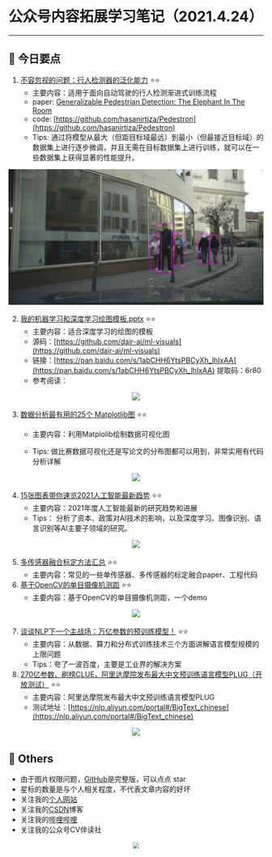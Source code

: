 # 公众号内容拓展学习笔记（2021.4.24）

------



## :paperclip:  今日要点

1. [不容忽视的问题：行人检测器的泛化能力](https://mp.weixin.qq.com/s/UKp6jbKqyXoO27sHT_Dwjg)         :star::star:
   - 主要内容：适用于面向自动驾驶的行人检测渐进式训练流程
   - paper: [Generalizable Pedestrian Detection: The Elephant In The Room](https://arxiv.org/pdf/2003.08799.pdf)
   - code: [https://github.com/hasanirtiza/Pedestron](https://github.com/hasanirtiza/Pedestron)
   - Tips: 通过将模型从最大（但距目标域最远）到最小（但最接近目标域）的数据集上进行逐步微调，并且无需在目标数据集上进行训练，就可以在一些数据集上获得显著的性能提升。

<div align=center><img src="./images/1.gif" style='zoom:100%'>
</div>



2. [我的机器学习和深度学习绘图模板.pptx](https://mp.weixin.qq.com/s/V2UAljaA0Xl20CB7Gcun_A)       :star::star:
   - 主要内容：适合深度学习的绘图的模板
   - 源码：[https://github.com/dair-ai/ml-visuals](https://github.com/dair-ai/ml-visuals)
   - 链接：[https://pan.baidu.com/s/1abCHH6YtsPBCyXh_lhIxAA](https://pan.baidu.com/s/1abCHH6YtsPBCyXh_lhIxAA) 提取码：6r80
   - 参考阅读：

<div align=center><img src="https://mmbiz.qpic.cn/mmbiz_png/87HjJEl4c1vzVK25RiaXNv0fYGvzdQp4I55AIs0vrIQnfdc0MGQfPPlulVQq31LVjkbHgG50GWzqg0WDcujzCmQ/640?wx_fmt=png&tp=webp&wxfrom=5&wx_lazy=1&wx_co=1" style='zoom:100%'>
</div>


3. [数据分析最有用的25个 Matplotlib图](https://mp.weixin.qq.com/s/BXi8RaRjze0w_PrOVAb_XQ)       :star::star:
   - 主要内容：利用Matplolib绘制数据可视化图

   - Tips: 做比赛数据可视化还是写论文的分布图都可以用到，非常实用有代码分析详解

<div align=center><img src="https://mmbiz.qpic.cn/mmbiz_jpg/jupejmznDC8kiaoocQlJNVLEJBHjfbmGeVCo5PStIaibQdjVDN1lYniaBjf0YQeMXDQyzXI0HauNHGfibWnoBIRyWw/640?wx_fmt=jpeg&tp=webp&wxfrom=5&wx_lazy=1&wx_co=1" style='zoom:100%'>
</div>



4. [15张图表带你速览2021人工智能最新趋势](https://mp.weixin.qq.com/s/_XFlCoop3LIX8_0Y5fN4NQ)       :star::star:
   - 主要内容：2021年度人工智能最新的研究趋势和进展
   - Tips： 分析了资本、政策对AI技术的影响，以及深度学习、图像识别、语言识别等AI主要子领域的研究。

<div align=center><img src="https://mmbiz.qpic.cn/sz_mmbiz_png/DT8udUick9sJzW1NSGNs593nKWic4GKcOqibo9Z1G7zp4TvD1ZdmQeLqcP3icImWlvibqPiaYEY5Kj8CUGFjPFU7oAdA/640?wx_fmt=png&tp=webp&wxfrom=5&wx_lazy=1&wx_co=1" style='zoom:100%'>
</div>



5. [多传感器融合标定方法汇总](https://mp.weixin.qq.com/s/ylzE85_QBCyKQkMIsl2R6A)       :star::star:
   - 主要内容：常见的一些单传感器、多传感器的标定融合paper、工程代码
6. [基于OpenCV的单目摄像机测距](https://mp.weixin.qq.com/s/MoFKPy0i_lvJ4i6x6ymwnQ)       :star::star:
   - 主要内容：基于OpenCV的单目摄像机测距，一个demo

<div align=center><img src="https://mmbiz.qpic.cn/mmbiz_png/u7SibXtIDeroNKw7XUibOrYibBKAxcP4Rd0YsFFicz2SRNesURwENtnpcdibIe7Q5S22njYxCu3TxBSiaA7CBE6eDib3g/640?wx_fmt=png&tp=webp&wxfrom=5&wx_lazy=1&wx_co=1" style='zoom:100%'>
</div>


7. [谈谈NLP下一个主战场：万亿参数的预训练模型！](https://mp.weixin.qq.com/s/vx1HykDP8fTPALcndKxQYQ)       :star::star:
   - 主要内容：从数据、算力和分布式训练技术三个方面讲解语言模型规模的上限问题
   - Tips：夸了一波百度，主要是工业界的解决方案
8. [270亿参数、刷榜CLUE，阿里达摩院发布最大中文预训练语言模型PLUG（开放测试）](https://mp.weixin.qq.com/s/klHSrEzka6byEBvNjrCXOA)       :star::star:
   - 主要内容：阿里达摩院发布最大中文预训练语言模型PLUG
   - 测试地址：[https://nlp.aliyun.com/portal#/BigText_chinese](https://nlp.aliyun.com/portal#/BigText_chinese)

<div align=center><img src="https://mmbiz.qpic.cn/mmbiz_png/KmXPKA19gWicqicT3pq2lcJTme79JB78qJrQaauk12q0gsBl8a1AUKnc1ib6nmvI4U0b0rGIicqXdEOSX1KAMglgIw/640?wx_fmt=png&tp=webp&wxfrom=5&wx_lazy=1&wx_co=1" style='zoom:100%'>
</div>

## :paperclip:  Others

- 由于图片权限问题，[GitHub](https://github.com/xiaoxuebajie/dairly_learning)是完整版，可以点点 star
- 星标的数量是与个人相关程度，不代表文章内容的好坏
- 关注我的[个人网站](http://www.cvbds.cn/)
- 关注我的[CSDN](https://mp.csdn.net/console/article)博客
- 关注我的[哔哩哔哩](https://space.bilibili.com/424394389?spm_id_from=333.788.b_765f7570696e666f.1)
- 关注我的公众号CV伴读社

<div align=center><img src="https://img-blog.csdnimg.cn/202005031406335.jpg" style='zoom:80%'>
</div>